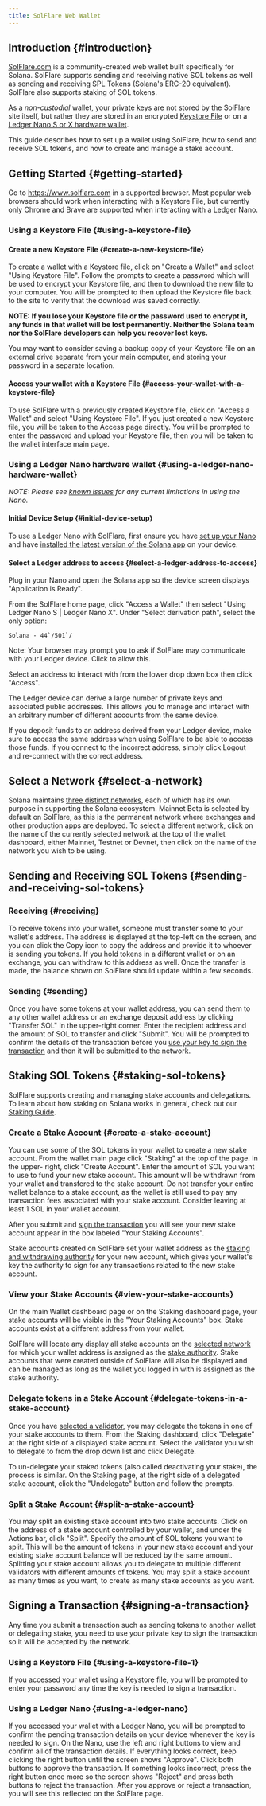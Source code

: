 ```yaml
---
title: SolFlare Web Wallet
---
```


## Introduction {#introduction}

[SolFlare.com](https://solflare.com/) is a community-created web wallet built
specifically for Solana.
SolFlare supports sending and receiving native SOL tokens as well as sending and
receiving SPL Tokens (Solana's ERC-20 equivalent).
SolFlare also supports staking of SOL tokens.

As a _non-custodial_ wallet, your private keys are not stored by the SolFlare
site itself, but rather they are stored in an encrypted
[Keystore File](#using-a-keystore-file) or on a
[Ledger Nano S or X hardware wallet](#using-a-ledger-nano-hardware-wallet).

This guide describes how to set up a wallet using SolFlare, how to send and
receive SOL tokens, and how to create and manage a stake account.

## Getting Started {#getting-started}

Go to https://www.solflare.com in a supported browser. Most popular web browsers
should work when interacting with a Keystore File, but currently only
Chrome and Brave are supported when interacting with a Ledger Nano.

### Using a Keystore File {#using-a-keystore-file}

#### Create a new Keystore File {#create-a-new-keystore-file}

To create a wallet with a Keystore file, click on "Create a Wallet" and select
"Using Keystore File". Follow the prompts to create a password which will be
used to encrypt your Keystore file, and then to download the new file to your
computer. You will be prompted to then upload the Keystore file back to the site
to verify that the download was saved correctly.

**NOTE: If you lose your Keystore file or the password used to encrypt it, any
funds in that wallet will be lost permanently. Neither the Solana team nor the
SolFlare developers can help you recover lost keys.**

You may want to consider saving a backup copy of your Keystore file on an
external drive separate from your main computer, and storing your password in a
separate location.

#### Access your wallet with a Keystore File {#access-your-wallet-with-a-keystore-file}

To use SolFlare with a previously created Keystore file, click on
"Access a Wallet" and select "Using Keystore File". If you just created a new
Keystore file, you will be taken to the Access page directly.
You will be prompted to enter the password and upload your Keystore file,
then you will be taken to the wallet interface main page.

### Using a Ledger Nano hardware wallet {#using-a-ledger-nano-hardware-wallet}

_NOTE: Please see [known issues](ledger-live.md#known-issues) for any current
limitations in using the Nano._

#### Initial Device Setup {#initial-device-setup}

To use a Ledger Nano with SolFlare, first ensure you have
[set up your Nano](ledger-live.md) and have [installed the latest version of
the Solana app](ledger-live.md#upgrade-to-the-latest-version-of-the-solana-app)
on your device.

#### Select a Ledger address to access {#select-a-ledger-address-to-access}

Plug in your Nano and open the Solana app so the device screen displays
"Application is Ready".

From the SolFlare home page, click "Access a Wallet" then select "Using Ledger
Nano S | Ledger Nano X". Under "Select derivation path", select the only option:

`` Solana - 44`/501`/ ``

Note: Your browser may prompt you to ask if SolFlare may communicate with your
Ledger device. Click to allow this.

Select an address to interact with from the lower drop down box then click "Access".

The Ledger device can derive a large number of private keys and associated
public addresses. This allows you to manage and interact with an arbitrary
number of different accounts from the same device.

If you deposit funds to an address derived from your Ledger device,
make sure to access the same address when using SolFlare to be able to access
those funds. If you connect to the incorrect address,
simply click Logout and re-connect with the correct address.

## Select a Network {#select-a-network}

Solana maintains [three distinct networks](../clusters), each of which has
its own purpose in supporting the Solana ecosystem. Mainnet Beta is selected by
default on SolFlare, as this is the permanent network where exchanges and other
production apps are deployed. To select a different network, click on the name
of the currently selected network at the top of the wallet dashboard, either
Mainnet, Testnet or Devnet, then click on the name of the network you wish to be
using.

## Sending and Receiving SOL Tokens {#sending-and-receiving-sol-tokens}

### Receiving {#receiving}

To receive tokens into your wallet, someone must transfer some to your wallet's
address. The address is displayed at the top-left on the screen, and you can
click the Copy icon to copy the address and provide it to whoever is sending you
tokens. If you hold tokens in a different wallet or on an exchange, you can
withdraw to this address as well. Once the transfer is made, the balance shown
on SolFlare should update within a few seconds.

### Sending {#sending}

Once you have some tokens at your wallet address, you can send them to any other
wallet address or an exchange deposit address by clicking "Transfer SOL" in the
upper-right corner. Enter the recipient address and the amount of SOL to
transfer and click "Submit". You will be prompted to confirm the details of the
transaction before you [use your key to sign the transaction](#signing-a-transaction)
and then it will be submitted to the network.

## Staking SOL Tokens {#staking-sol-tokens}

SolFlare supports creating and managing stake accounts and delegations. To learn
about how staking on Solana works in general, check out our
[Staking Guide](../staking).

### Create a Stake Account {#create-a-stake-account}

You can use some of the SOL tokens in your wallet to create a new stake account.
From the wallet main page click "Staking" at the top of the page. In the upper-
right, click "Create Account". Enter the amount of SOL you want to use to
fund your new stake account. This amount will be withdrawn from your wallet
and transfered to the stake account. Do not transfer your entire wallet balance
to a stake account, as the wallet is still used to pay any transaction fees
associated with your stake account. Consider leaving at least 1 SOL in your
wallet account.

After you submit and [sign the transaction](#signing-a-transaction) you will see
your new stake account appear in the box labeled "Your Staking Accounts".

Stake accounts created on SolFlare set your wallet address as the
[staking and withdrawing authority](../staking/stake-accounts#understanding-account-authorities)
for your new account, which gives your wallet's key the authority to sign
for any transactions related to the new stake account.

### View your Stake Accounts {#view-your-stake-accounts}

On the main Wallet dashboard page or on the Staking dashboard page, your stake
accounts will be visible in the "Your Staking Accounts" box. Stake accounts
exist at a different address from your wallet.

SolFlare will locate any display all stake accounts on the
[selected network](#select-a-network)
for which your wallet address is assigned as the
[stake authority](../staking/stake-accounts#understanding-account-authorities).
Stake accounts that were created outside of SolFlare will also be displayed and
can be managed as long as the wallet you logged in with is assigned as the stake
authority.

### Delegate tokens in a Stake Account {#delegate-tokens-in-a-stake-account}

Once you have [selected a validator](../staking#select-a-validator), you may
delegate the tokens in one of your stake accounts to them. From the Staking
dashboard, click "Delegate" at the right side of a displayed stake account.
Select the validator you wish to delegate to from the drop down list and click
Delegate.

To un-delegate your staked tokens (also called deactivating your stake), the
process is similar. On the Staking page, at the right side of a delegated stake
account, click the "Undelegate" button and follow the prompts.

### Split a Stake Account {#split-a-stake-account}

You may split an existing stake account into two stake accounts. Click on the
address of a stake account controlled by your wallet, and under the Actions bar,
click "Split". Specify the amount of SOL tokens you want to split. This will be
the amount of tokens in your new stake account and your existing stake account
balance will be reduced by the same amount. Splitting your stake account
allows you to delegate to multiple different validators with different amounts
of tokens. You may split a stake account as many times as you want, to create
as many stake accounts as you want.

## Signing a Transaction {#signing-a-transaction}

Any time you submit a transaction such as sending tokens to another wallet or
delegating stake, you need to use your private key to sign the transaction so
it will be accepted by the network.

### Using a Keystore File {#using-a-keystore-file-1}

If you accessed your wallet using a Keystore file, you will be prompted to enter
your password any time the key is needed to sign a transaction.

### Using a Ledger Nano {#using-a-ledger-nano}

If you accessed your wallet with a Ledger Nano, you will be prompted to
confirm the pending transaction details on your device whenever the key is needed
to sign. On the Nano, use the left and right buttons to view and confirm all of the
transaction details. If everything looks correct, keep clicking the right button
until the screen shows "Approve". Click both buttons to approve the transaction.
If something looks incorrect, press the right button once more so the screen shows
"Reject" and press both buttons to reject the transaction. After you approve
or reject a transaction, you will see this reflected on the SolFlare page.
